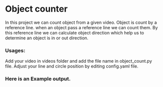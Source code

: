# Object counter
In this project we can count object from a given video. 
Object is count by a reference line. when an object pass a reference line we can count them. 
By this reference line we can calculate object direction which help us to determine
an object is in or out direction.


### Usages:
Add your video in videos folder and add the file name in object_count.py file. 
Adjust your line and circle position by editing config.yaml file. 

### Here is an Example output. 